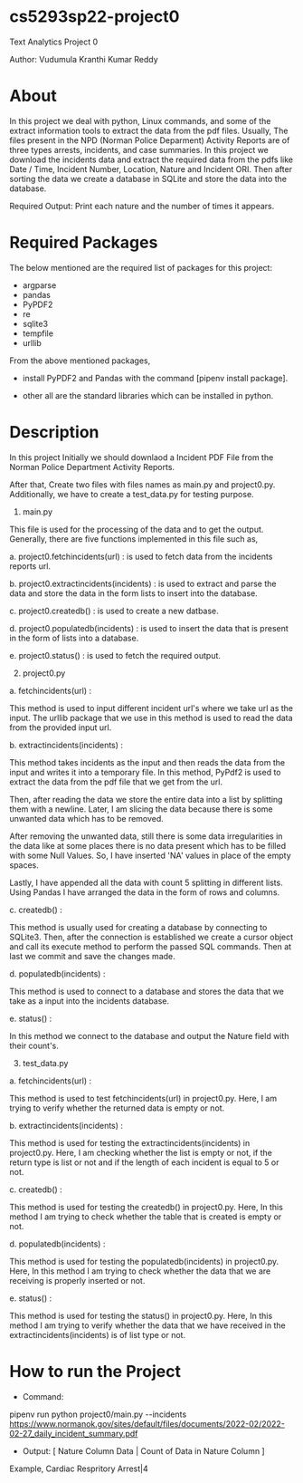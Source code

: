 # cs5293sp22-project0
Text Analytics Project 0

Author: Vudumula Kranthi Kumar Reddy

# About

In this project we deal with python, Linux commands, and some of the extract information tools to extract the data from the pdf files. Usually, The files present in the NPD (Norman Police Deparment) Activity Reports are of three types arrests, incidents, and case summaries. In this project we download the incidents data and extract the required data from the pdfs like Date / Time, Incident Number, Location, Nature and Incident ORI. Then after sorting the data we create a database in SQLite and store the data into the database.

Required Output: Print each nature and the number of times it appears.

# Required Packages

The below mentioned are the required list of packages for this project:

- argparse
- pandas
- PyPDF2
- re
- sqlite3
- tempfile
- urllib

From the above mentioned packages,

- install PyPDF2 and Pandas with the command [pipenv install package].

- other all are the standard libraries which can be installed in python.

# Description

In this project Initially we should downlaod a Incident PDF File from the Norman Police Department Activity Reports.

After that, Create two files with files names as main.py and project0.py. Additionally, we have to create a test_data.py for testing purpose. 

1. main.py

This file is used for the processing of the data and to get the output. Generally, there are five functions implemented in this file such as,

a. project0.fetchincidents(url) : is used to fetch data from the incidents reports url.
 
b. project0.extractincidents(incidents) : is used to extract and parse the data and store the data in the form lists to insert into the database.
 
c. project0.createdb() : is used to create a new datbase. 

d. project0.populatedb(incidents) : is used to insert the data that is present in the form of lists into a database.

e. project0.status() : is used to fetch the required output.

2. project0.py

a. fetchincidents(url) :

This method is used to input different incident url's where we take url as the input. The urllib package that we use in this method is used to read the data from the provided input url.   

b. extractincidents(incidents) :

This method takes incidents as the input and then reads the data from the input and writes it into a temporary file. In this method, PyPdf2 is used to extract the data from the pdf file that we get from the url. 

Then, after reading the data we store the entire data into a list by splitting them with a newline. Later, I am slicing the data because there is some unwanted data which has to be removed.

After removing the unwanted data, still there is some data irregularities in the data like at some places there is no data present  which has to be filled with some Null Values. So, I have inserted 'NA' values in place of the empty spaces.

Lastly, I have appended all the data with count 5 splitting in different lists. Using Pandas I have arranged the data in the form of rows and columns.

c. createdb() :

This method is usually used for creating a database by connecting to SQLite3. Then, after the connection is established we create a cursor object and call its execute method to perform the passed SQL commands. Then at last we commit and save the changes made.

d. populatedb(incidents) : 

This method is used to connect to a database and stores the data that we take as a input into the incidents database.


e. status() : 

In this method we connect to the database and output the Nature field with their count's.

3. test_data.py

a. fetchincidents(url) : 

This method is used to test fetchincidents(url) in project0.py. Here, I am trying to verify whether the returned data is empty or not.

b. extractincidents(incidents) :

This method is used for testing the extractincidents(incidents) in project0.py. Here, I am checking whether the list is empty or not, if the return type is list or not and if the length of each incident is equal to 5 or not.

c. createdb() : 

This method is used for testing the createdb() in project0.py. Here, In this method I am trying to check whether the table that is created is empty or not.

d. populatedb(incidents) : 

This method is used for testing the populatedb(incidents) in project0.py. Here, In this method I am trying to check whether the data that we are receiving is properly inserted or not.

e. status() : 

This method is used for testing the status() in project0.py. Here, In this method I am trying to verify whether the data that we have received in the extractincidents(incidents) is of list type or not.

# How to run the Project

- Command:

pipenv run python project0/main.py --incidents https://www.normanok.gov/sites/default/files/documents/2022-02/2022-02-27_daily_incident_summary.pdf

- Output: [ Nature Column Data | Count of Data in Nature Column ]

Example, Cardiac Respritory Arrest|4
